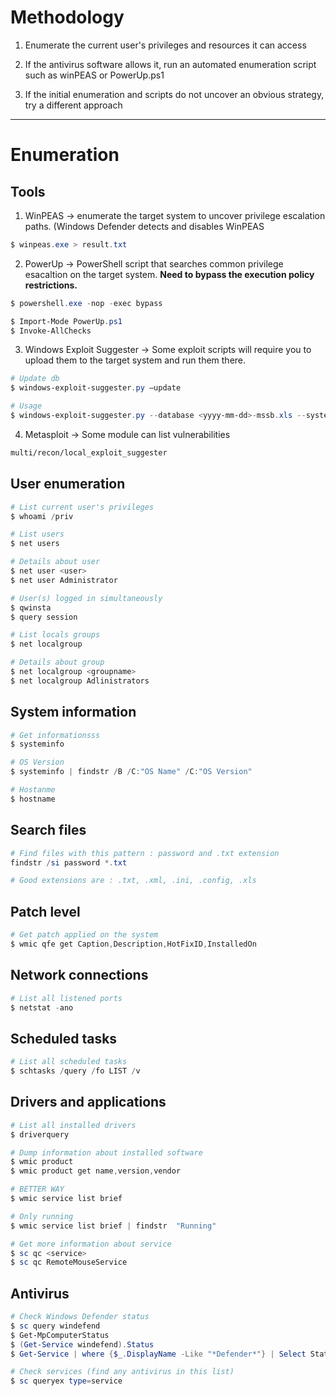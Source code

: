 # Methodology

1. Enumerate the current user's privileges and resources it can access

2. If the antivirus software allows it, run an automated enumeration script such as winPEAS or PowerUp.ps1

3. If the initial enumeration and scripts do not uncover an obvious strategy, try a different approach


---

# Enumeration

## Tools

1. WinPEAS -> enumerate the target system to uncover privilege escalation paths. (Windows Defender detects and disables WinPEAS

```powershell
$ winpeas.exe > result.txt
```

2. PowerUp -> PowerShell script that searches common privilege esacaltion on the target system. **Need to bypass the execution policy restrictions.**

```powershell
$ powershell.exe -nop -exec bypass
```

```powershell
$ Import-Mode PowerUp.ps1
$ Invoke-AllChecks
```

3. Windows Exploit Suggester -> Some exploit scripts will require you to upload them to the target system and run them there.

```powershell
# Update db
$ windows-exploit-suggester.py –update
```

```powershell
# Usage
$ windows-exploit-suggester.py --database <yyyy-mm-dd>-mssb.xls --systeminfo result.txt
```

4. Metasploit -> Some module can list vulnerabilities

```bash
multi/recon/local_exploit_suggester
```

## User enumeration

```powershell
# List current user's privileges
$ whoami /priv

# List users
$ net users

# Details about user
$ net user <user>
$ net user Administrator

# User(s) logged in simultaneously
$ qwinsta
$ query session

# List locals groups
$ net localgroup

# Details about group
$ net localgroup <groupname>
$ net localgroup Adlinistrators
```

## System information

```powershell
# Get informationsss
$ systeminfo

# OS Version
$ systeminfo | findstr /B /C:"OS Name" /C:"OS Version"

# Hostanme 
$ hostname
```

## Search files

```powershell
# Find files with this pattern : password and .txt extension
findstr /si password *.txt

# Good extensions are : .txt, .xml, .ini, .config, .xls
```

## Patch level

```powershell
# Get patch applied on the system
$ wmic qfe get Caption,Description,HotFixID,InstalledOn
```

## Network connections

```powershell
# List all listened ports
$ netstat -ano
```

## Scheduled tasks

```powershell
# List all scheduled tasks
$ schtasks /query /fo LIST /v
```

## Drivers and applications

```powershell
# List all installed drivers
$ driverquery

# Dump information about installed software
$ wmic product
$ wmic product get name,version,vendor

# BETTER WAY
$ wmic service list brief

# Only running
$ wmic service list brief | findstr  "Running"

# Get more information about service
$ sc qc <service>
$ sc qc RemoteMouseService
```

## Antivirus

```powershell
# Check Windows Defender status
$ sc query windefend
$ Get-MpComputerStatus
$ (Get-Service windefend).Status
$ Get-Service | where {$_.DisplayName -Like "*Defender*"} | Select Status.DisplayName

# Check services (find any antivirus in this list)
$ sc queryex type=service
```
